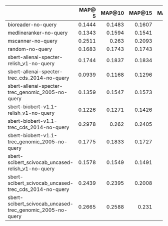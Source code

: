 |                                                           |   MAP@ 5 |   MAP@10 |   MAP@15 |   MAP@20 |   MAP@25 |
|:----------------------------------------------------------|---------:|---------:|---------:|---------:|---------:|
| bioreader-no-query                                        |   0.1444 |   0.1483 |   0.1607 |   0.1611 |   0.1588 |
| medlineranker-no-query                                    |   0.1343 |   0.1594 |   0.1541 |   0.1553 |   0.154  |
| mscanner-no-query                                         |   0.2511 |   0.263  |   0.2093 |   0.189  |   0.1861 |
| random-no-query                                           |   0.1683 |   0.1743 |   0.1743 |   0.1763 |   0.15   |
| sbert-allenai-specter-relish_v1-no-query                  |   0.1744 |   0.1837 |   0.1834 |   0.1828 |   0.173  |
| sbert-allenai-specter-trec_cds_2014-no-query              |   0.0939 |   0.1168 |   0.1296 |   0.1369 |   0.1401 |
| sbert-allenai-specter-trec_genomic_2005-no-query          |   0.1359 |   0.1547 |   0.1573 |   0.1588 |   0.1476 |
| sbert-biobert-v1.1-relish_v1-no-query                     |   0.1226 |   0.1271 |   0.1426 |   0.149  |   0.1532 |
| sbert-biobert-v1.1-trec_cds_2014-no-query                 |   0.2978 |   0.262  |   0.2405 |   0.2349 |   0.2215 |
| sbert-biobert-v1.1-trec_genomic_2005-no-query             |   0.1775 |   0.1833 |   0.1727 |   0.1754 |   0.1715 |
| sbert-scibert_scivocab_uncased-relish_v1-no-query         |   0.1578 |   0.1549 |   0.1491 |   0.1418 |   0.1404 |
| sbert-scibert_scivocab_uncased-trec_cds_2014-no-query     |   0.2439 |   0.2395 |   0.2008 |   0.199  |   0.2001 |
| sbert-scibert_scivocab_uncased-trec_genomic_2005-no-query |   0.2665 |   0.2588 |   0.231  |   0.2186 |   0.211  |